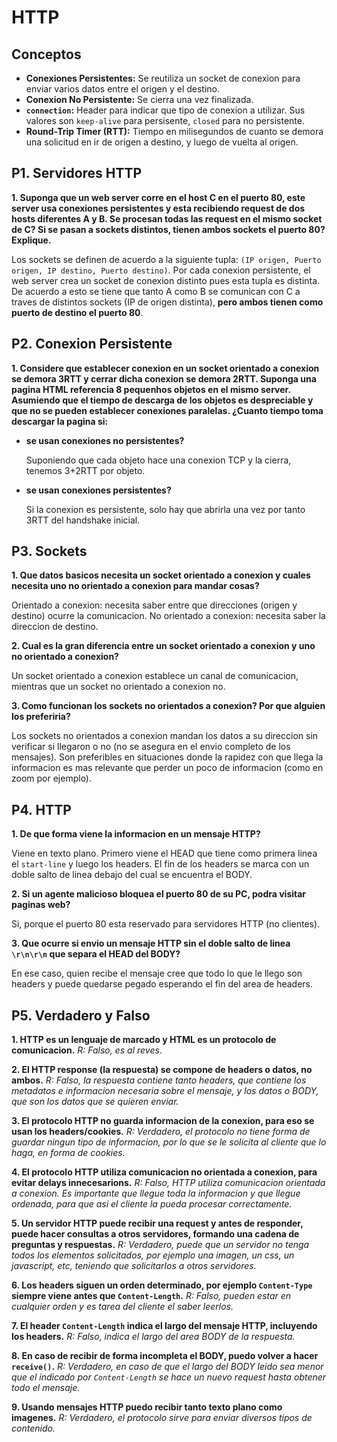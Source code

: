 # HTTP

## Conceptos

* **Conexiones Persistentes:** Se reutiliza un socket de conexion para enviar varios datos entre el origen y el destino.
* **Conexion No Persistente:** Se cierra una vez finalizada.
* **`connection`:** Header para indicar que tipo de conexion a utilizar. Sus valores son `keep-alive` para persisente, `closed` para no persistente.
* **Round-Trip Timer (RTT):** Tiempo en milisegundos de cuanto se demora una solicitud en ir de origen a destino, y luego de vuelta al origen.

## P1. Servidores HTTP

**1. Suponga que un web server corre en el host C en el puerto 80, este server usa conexiones persistentes y esta recibiendo request de dos hosts diferentes A y B. Se procesan todas las request en el mismo socket de C? Si se pasan a sockets distintos, tienen ambos sockets el puerto 80? Explique.**

Los sockets se definen de acuerdo a la siguiente tupla: `(IP origen, Puerto origen, IP destino, Puerto destino)`. Por cada conexion persistente, el web server crea un socket de conexion distinto pues esta tupla es distinta. De acuerdo a esto se tiene que tanto A como B se comunican con C a traves de distintos sockets (IP de origen distinta), **pero ambos tienen como puerto de destino el puerto 80**.

## P2. Conexion Persistente

**1. Considere que establecer conexion en un socket orientado a conexion se demora 3RTT y cerrar dicha conexion se demora 2RTT. Suponga una pagina HTML referencia 8 pequenhos objetos en el mismo server. Asumiendo que el tiempo de descarga de los objetos es despreciable y que no se pueden establecer conexiones paralelas. ¿Cuanto tiempo toma descargar la pagina si:**

* **se usan conexiones no persistentes?**

    Suponiendo que cada objeto hace una conexion TCP y la cierra, tenemos 3+2RTT por objeto.

* **se usan conexiones persistentes?**

    Si la conexion es persistente, solo hay que abrirla una vez por tanto 3RTT del handshake inicial.

## P3. Sockets

**1. Que datos basicos necesita un socket orientado a conexion y cuales necesita uno no orientado a conexion para mandar cosas?**

Orientado a conexion: necesita saber entre que direcciones (origen y destino) ocurre la comunicacion. No orientado a conexion: necesita saber la direccion de destino.

**2. Cual es la gran diferencia entre un socket orientado a conexion y uno no orientado a conexion?**

Un socket orientado a conexion establece un canal de comunicacion, mientras que un socket no orientado a conexion no.

**3. Como funcionan los sockets no orientados a conexion? Por que alguien los preferiria?**

Los sockets no orientados a conexion mandan los datos a su direccion sin verificar si llegaron o no (no se asegura en el envio completo de los mensajes). Son preferibles en situaciones donde la rapidez con que llega la informacion es mas relevante que perder un poco de informacion (como en zoom por ejemplo).

## P4. HTTP

**1. De que forma viene la informacion en un mensaje HTTP?**

Viene en texto plano. Primero viene el HEAD que tiene como primera linea el `start-line` y luego los headers. El fin de los headers se marca con un doble salto de linea debajo del cual se encuentra el BODY.

**2. Si un agente malicioso bloquea el puerto 80 de su PC, podra visitar paginas web?**

Si, porque el puerto 80 esta reservado para servidores HTTP (no clientes).

**3. Que ocurre si envio un mensaje HTTP sin el doble salto de linea `\r\n\r\n` que separa el HEAD del BODY?**

En ese caso, quien recibe el mensaje cree que todo lo que le llego son headers y puede quedarse pegado esperando el fin del area de headers.

## P5. Verdadero y Falso

**1. HTTP es un lenguaje de marcado y HTML es un protocolo de comunicacion.** *R: Falso, es al reves*.

**2. El HTTP response (la respuesta) se compone de headers o datos, no ambos.** *R: Falso, la respuesta contiene tanto headers, que contiene los metadatos e informacion necesaria sobre el mensaje, y los datos o BODY, que son los datos que se quieren enviar.*

**3. El protocolo HTTP no guarda informacion de la conexion, para eso se usan los headers/cookies.** *R: Verdadero, el protocolo no tiene forma de guardar ningun tipo de informacion, por lo que se le solicita al cliente que lo haga, en forma de cookies.*

**4. El protocolo HTTP utiliza comunicacion no orientada a conexion, para evitar delays innecesarions.** *R: Falso, HTTP utiliza comunicacion orientada a conexion. Es importante que llegue toda la informacion y que llegue ordenada, para que asi el cliente la pueda procesar correctamente.*

**5. Un servidor HTTP puede recibir una request y antes de responder, puede hacer consultas a otros servidores, formando una cadena de preguntas y respuestas.** *R: Verdadero, puede que un servidor no tenga todos los elementos solicitados, por ejemplo una imagen, un css, un javascript, etc, teniendo que solicitarlos a otros servidores.*

**6. Los headers siguen un orden determinado, por ejemplo `Content-Type` siempre viene antes que `Content-Length`.** *R: Falso, pueden estar en cualquier orden y es tarea del cliente el saber leerlos.*

**7. El header `Content-Length` indica el largo del mensaje HTTP, incluyendo los headers.** *R: Falso, indica el largo del area BODY de la respuesta.*

**8. En caso de recibir de forma incompleta el BODY, puedo volver a hacer `receive()`.** *R: Verdadero, en caso de que el largo del BODY leido sea menor que el indicado por `Content-Length` se hace un nuevo request hasta obtener todo el mensaje.*

**9. Usando mensajes HTTP puedo recibir tanto texto plano como imagenes.** *R: Verdadero, el protocolo sirve para enviar diversos tipos de contenido.*
